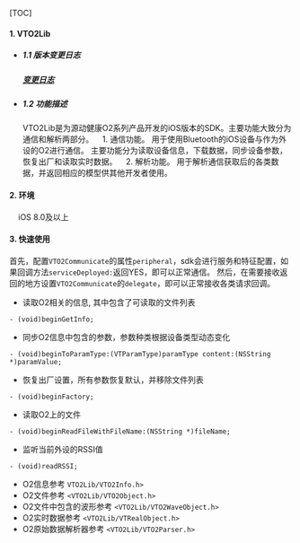 [TOC]

#### 1. VTO2Lib
* ##### 1.1 版本变更日志
    ##### [变更日志](https://github.com/viatom-dev/VTO2Lib/blob/master/ChangeLog.md)
* ##### 1.2 功能描述
   VTO2Lib是为源动健康O2系列产品开发的iOS版本的SDK。主要功能大致分为通信和解析两部分。
   &nbsp;&nbsp; 1. 通信功能。 用于使用Bluetooth的iOS设备与作为外设的O2进行通信。 主要功能分为读取设备信息，下载数据，同步设备参数，恢复出厂和读取实时数据。
   &nbsp;&nbsp; 2. 解析功能。 用于解析通信获取后的各类数据，并返回相应的模型供其他开发者使用。

#### 2. 环境
   &nbsp;&nbsp;&nbsp; iOS 8.0及以上

#### 3. 快速使用
首先，配置`VTO2Communicate`的属性`peripheral`，sdk会进行服务和特征配置，如果回调方法`serviceDeployed:`返回YES，即可以正常通信。
然后，在需要接收返回的地方设置`VTO2Communicate`的`delegate`，即可以正常接收各类请求回调。


- 读取O2相关的信息, 其中包含了可读取的文件列表
```
- (void)beginGetInfo;
```

- 同步O2信息中包含的参数，参数种类根据设备类型动态变化
```
- (void)beginToParamType:(VTParamType)paramType content:(NSString *)paramValue;
```

- 恢复出厂设置，所有参数恢复默认，并移除文件列表
```
- (void)beginFactory;
```

- 读取O2上的文件
```
- (void)beginReadFileWithFileName:(NSString *)fileName;
```

- 监听当前外设的RSSI值
```
- (void)readRSSI;
```

- O2信息参考 `VTO2Lib/VTO2Info.h>`
- O2文件参考 `<VTO2Lib/VTO2Object.h>`
- O2文件中包含的波形参考 `<VTO2Lib/VTO2WaveObject.h>`
- O2实时数据参考 `<VTO2Lib/VTRealObject.h>`
- O2原始数据解析器参考 `<VTO2Lib/VTO2Parser.h>`

